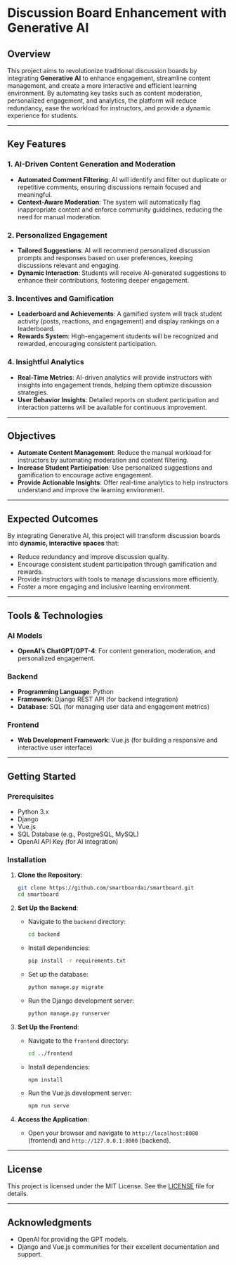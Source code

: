 # Discussion Board Enhancement with Generative AI

## Overview
This project aims to revolutionize traditional discussion boards by integrating **Generative AI** to enhance engagement, streamline content management, and create a more interactive and efficient learning environment. By automating key tasks such as content moderation, personalized engagement, and analytics, the platform will reduce redundancy, ease the workload for instructors, and provide a dynamic experience for students.

---

## Key Features

### 1. **AI-Driven Content Generation and Moderation**
   - **Automated Comment Filtering**: AI will identify and filter out duplicate or repetitive comments, ensuring discussions remain focused and meaningful.
   - **Context-Aware Moderation**: The system will automatically flag inappropriate content and enforce community guidelines, reducing the need for manual moderation.

### 2. **Personalized Engagement**
   - **Tailored Suggestions**: AI will recommend personalized discussion prompts and responses based on user preferences, keeping discussions relevant and engaging.
   - **Dynamic Interaction**: Students will receive AI-generated suggestions to enhance their contributions, fostering deeper engagement.

### 3. **Incentives and Gamification**
   - **Leaderboard and Achievements**: A gamified system will track student activity (posts, reactions, and engagement) and display rankings on a leaderboard.
   - **Rewards System**: High-engagement students will be recognized and rewarded, encouraging consistent participation.

### 4. **Insightful Analytics**
   - **Real-Time Metrics**: AI-driven analytics will provide instructors with insights into engagement trends, helping them optimize discussion strategies.
   - **User Behavior Insights**: Detailed reports on student participation and interaction patterns will be available for continuous improvement.

---

## Objectives
- **Automate Content Management**: Reduce the manual workload for instructors by automating moderation and content filtering.
- **Increase Student Participation**: Use personalized suggestions and gamification to encourage active engagement.
- **Provide Actionable Insights**: Offer real-time analytics to help instructors understand and improve the learning environment.

---

## Expected Outcomes
By integrating Generative AI, this project will transform discussion boards into **dynamic, interactive spaces** that:
- Reduce redundancy and improve discussion quality.
- Encourage consistent student participation through gamification and rewards.
- Provide instructors with tools to manage discussions more efficiently.
- Foster a more engaging and inclusive learning environment.

---

## Tools & Technologies

### AI Models
- **OpenAI’s ChatGPT/GPT-4**: For content generation, moderation, and personalized engagement.

### Backend
- **Programming Language**: Python
- **Framework**: Django REST API (for backend integration)
- **Database**: SQL (for managing user data and engagement metrics)

### Frontend
- **Web Development Framework**: Vue.js (for building a responsive and interactive user interface)

---

## Getting Started

### Prerequisites
- Python 3.x
- Django
- Vue.js
- SQL Database (e.g., PostgreSQL, MySQL)
- OpenAI API Key (for AI integration)

### Installation
1. **Clone the Repository**:
   ```bash
   git clone https://github.com/smartboardai/smartboard.git
   cd smartboard
   ```

2. **Set Up the Backend**:
   - Navigate to the `backend` directory:
     ```bash
     cd backend
     ```
   - Install dependencies:
     ```bash
     pip install -r requirements.txt
     ```
   - Set up the database:
     ```bash
     python manage.py migrate
     ```
   - Run the Django development server:
     ```bash
     python manage.py runserver
     ```

3. **Set Up the Frontend**:
   - Navigate to the `frontend` directory:
     ```bash
     cd ../frontend
     ```
   - Install dependencies:
     ```bash
     npm install
     ```
   - Run the Vue.js development server:
     ```bash
     npm run serve
     ```

4. **Access the Application**:
   - Open your browser and navigate to `http://localhost:8080` (frontend) and `http://127.0.0.1:8000` (backend).

---
## License
This project is licensed under the MIT License. See the [LICENSE](LICENSE) file for details.

---
## Acknowledgments
- OpenAI for providing the GPT models.
- Django and Vue.js communities for their excellent documentation and support.

